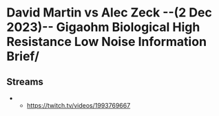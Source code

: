 # David Martin vs Alec Zeck --(2 Dec 2023)-- Gigaohm Biological High Resistance Low Noise Information Brief/

## Streams
- - https://twitch.tv/videos/1993769667

